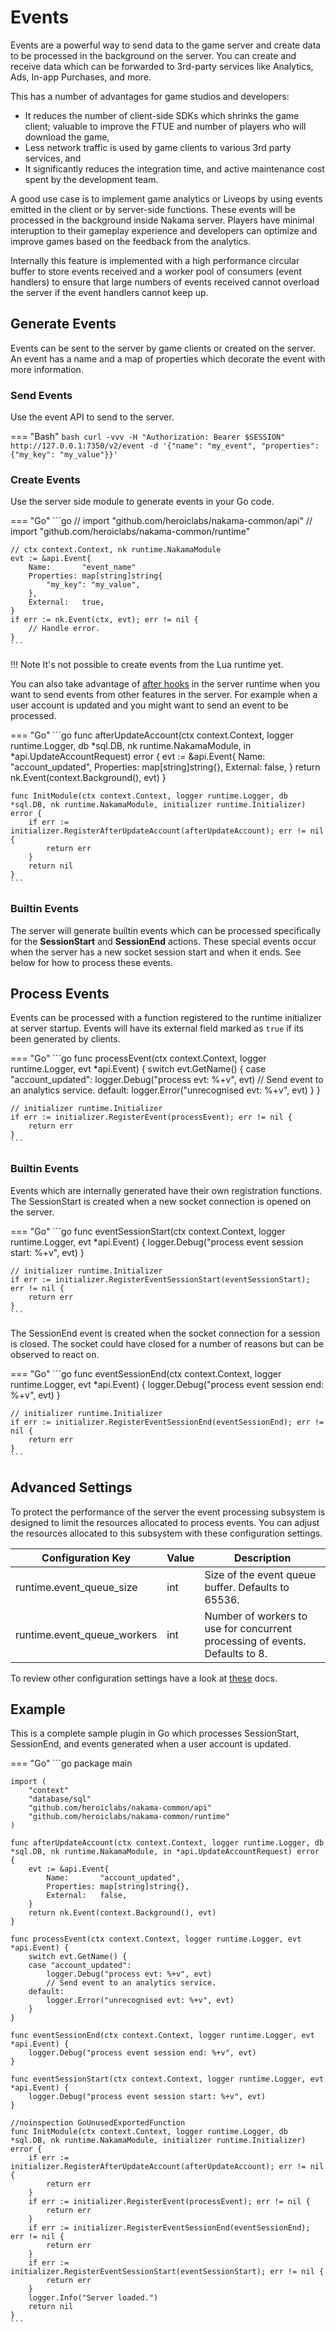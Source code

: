 # Events

Events are a powerful way to send data to the game server and create data to be processed in the background on the server. You can create and receive data which can be forwarded to 3rd-party services like Analytics, Ads, In-app Purchases, and more.

This has a number of advantages for game studios and developers:

* It reduces the number of client-side SDKs which shrinks the game client; valuable to improve the FTUE and number of players who will download the game,
* Less network traffic is used by game clients to various 3rd party services, and
* It significantly reduces the integration time, and active maintenance cost spent by the development team.

A good use case is to implement game analytics or Liveops by using events emitted in the client or by server-side functions. These events will be processed in the background inside Nakama server. Players have minimal interuption to their gameplay experience and developers can optimize and improve games based on the feedback from the analytics.

Internally this feature is implemented with a high performance circular buffer to store events received and a worker pool of consumers (event handlers) to ensure that large numbers of events received cannot overload the server if the event handlers cannot keep up.

## Generate Events

Events can be sent to the server by game clients or created on the server. An event has a name and a map of properties which decorate the event with more information.

### Send Events

Use the event API to send to the server.

=== "Bash"
	```bash
	curl -vvv -H "Authorization: Bearer $SESSION"  http://127.0.0.1:7350/v2/event -d '{"name": "my_event", "properties": {"my_key": "my_value"}}'
	```

### Create Events

Use the server side module to generate events in your Go code.

=== "Go"
	```go
	// import "github.com/heroiclabs/nakama-common/api"
	// import "github.com/heroiclabs/nakama-common/runtime"

	// ctx context.Context, nk runtime.NakamaModule
	evt := &api.Event{
		Name:       "event_name"
		Properties: map[string]string{
			"my_key": "my_value",
		},
		External:   true,
	}
	if err := nk.Event(ctx, evt); err != nil {
		// Handle error.
	}
	```

!!! Note
    It's not possible to create events from the Lua runtime yet.

You can also take advantage of [after hooks](runtime-code-basics.md#after-hook) in the server runtime when you want to send events from other features in the server. For example when a user account is updated and you might want to send an event to be processed.

=== "Go"
	```go
	func afterUpdateAccount(ctx context.Context, logger runtime.Logger, db *sql.DB, nk runtime.NakamaModule, in *api.UpdateAccountRequest) error {
		evt := &api.Event{
			Name:       "account_updated",
			Properties: map[string]string{},
			External:   false,
		}
		return nk.Event(context.Background(), evt)
	}

	func InitModule(ctx context.Context, logger runtime.Logger, db *sql.DB, nk runtime.NakamaModule, initializer runtime.Initializer) error {
		if err := initializer.RegisterAfterUpdateAccount(afterUpdateAccount); err != nil {
			return err
		}
		return nil
	}
	```

### Builtin Events

The server will generate builtin events which can be processed specifically for the __SessionStart__ and __SessionEnd__ actions. These special events occur when the server has a new socket session start and when it ends. See below for how to process these events.

## Process Events

Events can be processed with a function registered to the runtime initializer at server startup. Events will have its external field marked as `true` if its been generated by clients.

=== "Go"
	```go
	func processEvent(ctx context.Context, logger runtime.Logger, evt *api.Event) {
		switch evt.GetName() {
		case "account_updated":
			logger.Debug("process evt: %+v", evt)
			// Send event to an analytics service.
		default:
			logger.Error("unrecognised evt: %+v", evt)
		}
	}

	// initializer runtime.Initializer
	if err := initializer.RegisterEvent(processEvent); err != nil {
		return err
	}
	```

### Builtin Events

Events which are internally generated have their own registration functions. The SessionStart is created when a new socket connection is opened on the server.

=== "Go"
	```go
	func eventSessionStart(ctx context.Context, logger runtime.Logger, evt *api.Event) {
		logger.Debug("process event session start: %+v", evt)
	}

	// initializer runtime.Initializer
	if err := initializer.RegisterEventSessionStart(eventSessionStart); err != nil {
		return err
	}
	```

The SessionEnd event is created when the socket connection for a session is closed. The socket could have closed for a number of reasons but can be observed to react on.

=== "Go"
	```go
	func eventSessionEnd(ctx context.Context, logger runtime.Logger, evt *api.Event) {
		logger.Debug("process event session end: %+v", evt)
	}

	// initializer runtime.Initializer
	if err := initializer.RegisterEventSessionEnd(eventSessionEnd); err != nil {
		return err
	}
	```

## Advanced Settings

To protect the performance of the server the event processing subsystem is designed to limit the resources allocated to process events. You can adjust the resources allocated to this subsystem with these configuration settings.

| Configuration Key | Value | Description |
| ----------------- | ----- | ----------- |
| runtime.event_queue_size | int | Size of the event queue buffer. Defaults to 65536. |
| runtime.event_queue_workers | int | Number of workers to use for concurrent processing of events. Defaults to 8. |

To review other configuration settings have a look at [these](install-configuration.md) docs.

## Example

This is a complete sample plugin in Go which processes SessionStart, SessionEnd, and events generated when a user account is updated.

=== "Go"
	```go
	package main

	import (
		"context"
		"database/sql"
		"github.com/heroiclabs/nakama-common/api"
		"github.com/heroiclabs/nakama-common/runtime"
	)

	func afterUpdateAccount(ctx context.Context, logger runtime.Logger, db *sql.DB, nk runtime.NakamaModule, in *api.UpdateAccountRequest) error {
		evt := &api.Event{
			Name:       "account_updated",
			Properties: map[string]string{},
			External:   false,
		}
		return nk.Event(context.Background(), evt)
	}

	func processEvent(ctx context.Context, logger runtime.Logger, evt *api.Event) {
		switch evt.GetName() {
		case "account_updated":
			logger.Debug("process evt: %+v", evt)
			// Send event to an analytics service.
		default:
			logger.Error("unrecognised evt: %+v", evt)
		}
	}

	func eventSessionEnd(ctx context.Context, logger runtime.Logger, evt *api.Event) {
		logger.Debug("process event session end: %+v", evt)
	}

	func eventSessionStart(ctx context.Context, logger runtime.Logger, evt *api.Event) {
		logger.Debug("process event session start: %+v", evt)
	}

	//noinspection GoUnusedExportedFunction
	func InitModule(ctx context.Context, logger runtime.Logger, db *sql.DB, nk runtime.NakamaModule, initializer runtime.Initializer) error {
		if err := initializer.RegisterAfterUpdateAccount(afterUpdateAccount); err != nil {
			return err
		}
		if err := initializer.RegisterEvent(processEvent); err != nil {
			return err
		}
		if err := initializer.RegisterEventSessionEnd(eventSessionEnd); err != nil {
			return err
		}
		if err := initializer.RegisterEventSessionStart(eventSessionStart); err != nil {
			return err
		}
		logger.Info("Server loaded.")
		return nil
	}
	```
